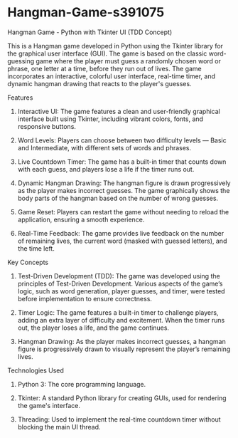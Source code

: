 # Hangman-Game-s391075

Hangman Game - Python with Tkinter UI (TDD Concept)

This is a Hangman game developed in Python using the Tkinter library for the graphical user interface (GUI). The game is based on the classic word-guessing game where the player must guess a randomly chosen word or phrase, one letter at a time, before they run out of lives. The game incorporates an interactive, colorful user interface, real-time timer, and dynamic hangman drawing that reacts to the player's guesses.

Features

  1. Interactive UI: The game features a clean and user-friendly graphical interface built using Tkinter, including vibrant colors, fonts, and responsive buttons.

  2. Word Levels: Players can choose between two difficulty levels — Basic and Intermediate, with different sets of words and phrases.

  3. Live Countdown Timer: The game has a built-in timer that counts down with each guess, and players lose a life if the timer runs out.

  4. Dynamic Hangman Drawing: The hangman figure is drawn progressively as the player makes incorrect guesses. The game graphically shows the body parts of the hangman based on the number of wrong guesses.

  5. Game Reset: Players can restart the game without needing to reload the application, ensuring a smooth experience.

  6. Real-Time Feedback: The game provides live feedback on the number of remaining lives, the current word (masked with guessed letters), and the time left.

Key Concepts

  1. Test-Driven Development (TDD): The game was developed using the principles of Test-Driven Development. Various aspects of the game’s logic, such as word generation, player guesses, and timer, were tested before implementation to ensure correctness.

  2. Timer Logic: The game features a built-in timer to challenge players, adding an extra layer of difficulty and excitement. When the timer runs out, the player loses a life, and the   game continues.

  3. Hangman Drawing: As the player makes incorrect guesses, a hangman figure is progressively drawn to visually represent the player’s remaining lives.

Technologies Used

 1. Python 3: The core programming language.

 2. Tkinter: A standard Python library for creating GUIs, used for rendering the game's interface.

 3. Threading: Used to implement the real-time countdown timer without blocking the main UI thread.
